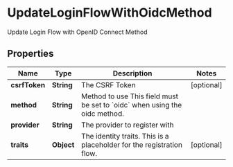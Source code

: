 

# UpdateLoginFlowWithOidcMethod

Update Login Flow with OpenID Connect Method

## Properties

| Name | Type | Description | Notes |
|------------ | ------------- | ------------- | -------------|
|**csrfToken** | **String** | The CSRF Token |  [optional] |
|**method** | **String** | Method to use  This field must be set to &#x60;oidc&#x60; when using the oidc method. |  |
|**provider** | **String** | The provider to register with |  |
|**traits** | **Object** | The identity traits. This is a placeholder for the registration flow. |  [optional] |



